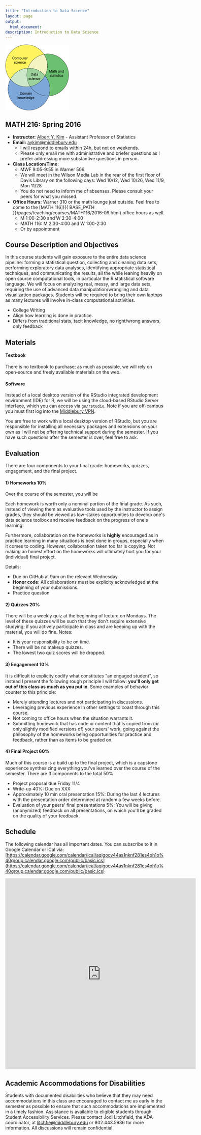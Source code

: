 ```yaml
---
title: "Introduction to Data Science"
layout: page
output:
  html_document: 
description: Introduction to Data Science
---
```




<img src="data_science_1.png" alt="Drawing" style="width: 200px;"/>



## MATH 216: Spring 2016

* **Instructor:** [Albert Y. Kim](http://community.middlebury.edu/~aykim/) - Assistant Professor of Statistics
* **Email:** [aykim@middlebury.edu](aykim@middlebury.edu)
    + I will respond to emails within 24h, but not on weekends.
    + Please only email me with administrative and briefer questions as I prefer addressing more substantive questions in person.
* **Class Location/Time:**
    + MWF 9:05-9:55 in Warner 506.
    + We will meet in the Wilson Media Lab in the rear of the first floor of Davis Library on the following days: Wed 10/12, Wed 10/26, Wed 11/9, Mon 11/28
    + You do not need to inform me of absenses. Please consult your peers for what you missed.
* **Office Hours:** Warner 310 or the math lounge just outside. Feel free to come to the [MATH 116]({{ BASE_PATH }}/pages/teaching/courses/MATH116/2016-09.html) office hours as well. 
    + M 1:00-2:30 and W 2:30-4:00
    + MATH 116: M 2:30-4:00 and W 1:00-2:30
    + Or by appointment



## Course Description and Objectives

In this course students will gain exposure to the entire data science pipeline:
forming a statistical question, collecting and cleaning data sets, performing
exploratory data analyses, identifying appropriate statistical techniques, and
communicating the results, all the while leaning heavily on open source
computational tools, in particular the R statistical software language. We will
focus on analyzing real, messy, and large data sets, requiring the use of
advanced data manipulation/wrangling and data visualization packages. Students
will be required to bring their own laptops as many lectures will involve
in-class computational activities.

* College Writing
* Align how learning is done in practice.
* Differs from traditional stats, tacit knowledge, no right/wrong answers, only feedback



## Materials

#### Textbook

There is no textbook to purchase; as much as possible, we will rely on
open-source and freely available materials on the web.

#### Software

Instead of a local desktop version of the RStudio integrated development
environment (IDE) for R, we will be using the cloud-based RStudio Server
interface, which you can access via 
[`go/rstudio`](https://rstudio.middlebury.edu/). Note if you are off-campus you 
must first log into the [Middlebury
VPN](http://mediawiki.middlebury.edu/wiki/LIS/Off-campus_Access).

You are free to work with a local desktop version of RStudio, but you are 
responsible for installing all necessary packages and extensions on your own as
I will not be offering technical support during the semester. If you have such
questions after the semester is over, feel free to ask.





## Evaluation

There are four components to your final grade: homeworks, quizzes, engagement, and the final project.

#### 1) Homeworks 10%

Over the course of the semester, you will be 

Each homework is worth only a nominal portion of the final grade. As such, 
instead of viewing them as evaluative tools used by the instructor to assign 
grades, they should be viewed as low-stakes opportunities to develop one's data science 
toolbox and receive feedback on the progress of one's learning. 

Furthermore, collaboration on the homeworks is **highly** encouraged as in 
practice learning in many situations is best done in groups, especially when it
comes to coding. However, collaboration taken too far is copying. Not making an
honest effort on the homeworks will ultimately hurt you for your (individual) 
final project.

Details:

* Due on GitHub at 9am on the relevant Wednesday.
* **Honor code**: All collaborations must be explicity acknowledged at the beginning of your submissions.
* Practice question


#### 2) Quizzes 20%

There will be a weekly quiz at the beginning of lecture on Mondays. The level of
these quizzes will be such that they don't require extensive studying; if you 
actively participate in class and are keeping up with the material, you will do
fine. Notes:

* It is your responsibility to be on time.
* There will be no makeup quizzes.
* The lowest two quiz scores will be dropped.


#### 3) Engagement 10%

It is difficult to explicity codify what constitutes "an engaged student", so 
instead I present the following rough principle I will follow: **you'll only get
out of this class as much as you put in**. Some examples of behavior counter to this
principle:

* Merely attending lectures and not participating in discussions.
* Leveraging previous experience in other settings to coast through this course.
* Not coming to office hours when the situation warrants it. 
* Submitting homework that has code or content that is copied from (or only
slightly modified versions of) your peers' work, going against the philosophy of
the homeworks being opportunities for practice and feedback, rather than as items 
to be graded on.


#### 4) Final Project 60%

Much of this course is a build up to the final project, which is a capstone
experience synthesizing everything you've learned over the course of the
semester. There are 3 components to the total 50%

* Project proposal due Friday 11/4
* Write-up 40%: Due on XXX
* Approximately 10 min oral presentation 15%: During the last 4 lectures with the presentation order determined at random a few weeks before. 
* Evaluation of your peers' final presentations 5%: You will be giving (anonymized) feedback on all presentations, on which you'll be graded
on the quality of your feedback.  



## Schedule

The following calendar has all important dates.  You can subscribe to it in Google Calendar or iCal via: [https://calendar.google.com/calendar/ical/aqigocv44as1nknf281es4oh1o%40group.calendar.google.com/public/basic.ics](https://calendar.google.com/calendar/ical/aqigocv44as1nknf281es4oh1o%40group.calendar.google.com/public/basic.ics)

<iframe src="https://calendar.google.com/calendar/embed?showTitle=0&amp;showDate=0&amp;showPrint=0&amp;showCalendars=0&amp;showTz=0&amp;mode=AGENDA&amp;height=600&amp;wkst=1&amp;bgcolor=%23FFFFFF&amp;src=aqigocv44as1nknf281es4oh1o%40group.calendar.google.com&amp;color=%23853104&amp;ctz=America%2FToronto" style="border-width:0" width="600" height="600" frameborder="0" scrolling="no"></iframe>



## Academic Accommodations for Disabilities

Students with documented disabilities who believe that they may need accommodations in this class are encouraged to contact me as early in the semester as possible to ensure that such accommodations are implemented in a timely fashion. Assistance is available to eligible students through Student Accessibility Services. Please contact Jodi Litchfield, the ADA coordinator, at [litchfie@middlebury.edu](litchfie@middlebury.edu) or 802.443.5936 for more information. All discussions will remain confidential.
